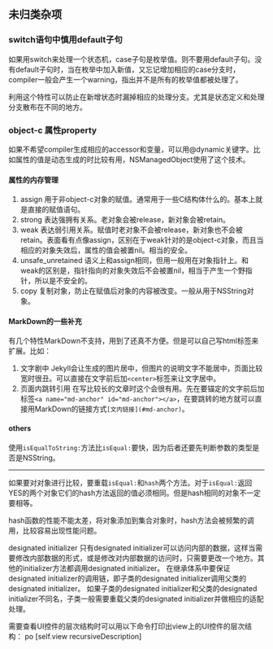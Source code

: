 
## 未归类杂项

### switch语句中慎用default子句

如果用switch来处理一个状态机，case子句是枚举值。则不要用default子句。没有default子句时，当在枚举中加入新值，又忘记增加相应的case分支时，compiler一般会产生一个warning，指出并不是所有的枚举值都被处理了。

利用这个特性可以防止在新增状态时漏掉相应的处理分支。尤其是状态定义和处理分支散布在不同的地方。

### object-c 属性property

如果不希望compiler生成相应的accessor和变量，可以用@dynamic关键字。比如属性的值是动态生成的时比较有用，NSManagedObject使用了这个技术。

#### 属性的内存管理

1. assign 
   用于非object-c对象的赋值。通常用于一些C结构体什么的。基本上就是直接的赋值语句。
2. strong
   表达强拥有关系。老对象会被release，新对象会被retain。
3. weak
   表达弱引用关系。赋值时老对象不会被release，新对象也不会被retain。表面看有点像assign，区别在于weak针对的是object-c对象，而且当相应的对象失效后，属性的值会被置nil。相当的安全。
4. unsafe_unretained
   语义上和assign相同，但用一般用在对象指针上。和weak的区别是，指针指向的对象失效后不会被置nil，相当于产生一个野指针，所以是不安全的。
5. copy
   复制对象，防止在赋值后对象的内容被改变。一般从用于NSString对象。

#### MarkDown的一些补充

有几个特性MarkDown不支持，用到了还真不方便。但是可以自己写html标签来扩展。比如：

1. 文字剧中
   Jekyll会让生成的图片居中，但图片的说明文字不能居中，页面比较宽时很丑。可以直接在文字前后加`<center>`标签来让文字居中。
2. 页面内跳转引用
   在写比较长的文章时这个会很有用。先在要锚定的文字前后加标签`<a name="md-anchor" id="md-anchor"></a>`，在要跳转的地方就可以直接用MarkDown的链接方式`[文内链接](#md-anchor)`。

#### others

使用`isEqualToString:`方法比`isEqual:`要快，因为后者还要先判断参数的类型是否是NSString。

---

如果要对对象进行比较，要重载`isEqual:`和`hash`两个方法。对于`isEqual:`返回YES的两个对象它们的hash方法返回的值必须相同。但是hash相同的对象不一定要相等。

hash函数的性能不能太差，将对象添加到集合对象时，hash方法会被频繁的调用，比较容易出现性能问题。

designated initializer
只有designated initializer可以访问内部的数据，这样当需要修改内部数据的形式，或是修改对内部数据的访问时，只需要更改一个地方。其他的initializer方法都调用designated initializer。
在继承体系中要保证designated initializer的调用链，即子类的designated initializer调用父类的designated initializer。
如果子类的designated initializer和父类的designated initializer不同名，子类一般需要重载父类的designated initializer并做相应的适配处理。

需要查看UI控件的层次结构时可以用以下命令打印出view上的UI控件的层次结构：
po [self.view recursiveDescription]
